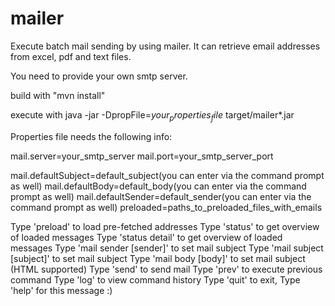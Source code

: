 # mailer

Execute batch mail sending by using mailer. It can retrieve email addresses from excel, pdf and text files. 


You need to provide your own smtp server.

build with "mvn install"

execute with java -jar -DpropFile=$your_properties_file$ target/mailer*.jar

Properties file needs the following info:

mail.server=your_smtp_server
mail.port=your_smtp_server_port

mail.defaultSubject=default_subject(you can enter via the command prompt as well)
mail.defaultBody=default_body(you can enter via the command prompt as well)
mail.defaultSender=default_sender(you can enter via the command prompt as well)
preloaded=paths_to_preloaded_files_with_emails



Type 'preload' to load pre-fetched addresses
Type 'status' to get overview of loaded messages
Type 'status detail' to get overview of loaded messages
Type 'mail sender [sender]' to set mail subject
Type 'mail subject [subject]' to set mail subject
Type 'mail body [body]' to set mail subject (HTML supported)
Type 'send' to send mail
Type 'prev' to execute previous command
Type 'log' to view command history
Type 'quit' to exit,
Type 'help' for this message :)

